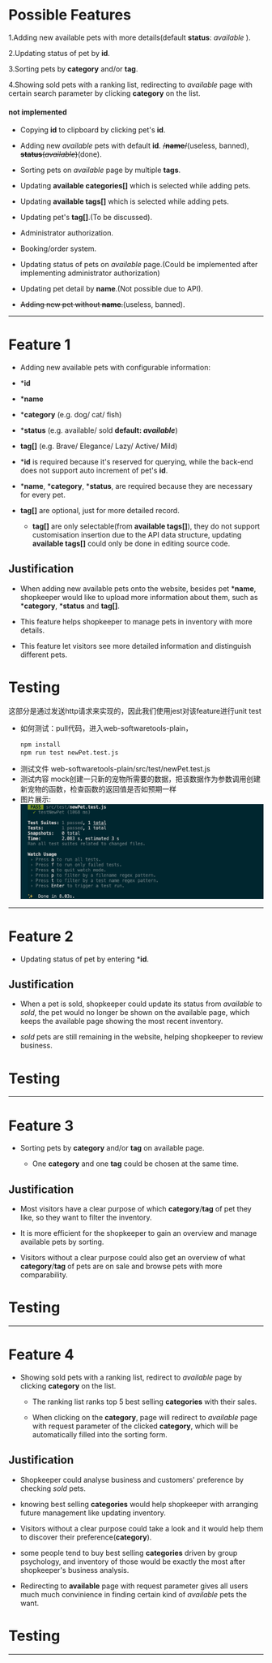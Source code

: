 # Possible Features

1.Adding new available pets with more details(default **status**: *available* ).

2.Updating status of pet by **id**.  

3.Sorting pets by **category** and/or **tag**.

4.Showing sold pets with a ranking list, redirecting to *available* page with certain search parameter by clicking **category** on the list.

#### not implemented ####

- Copying **id** to clipboard by clicking pet's **id**.

- Adding new *available* pets with default **id**.  ~~/**name**/~~(useless, banned), ~~**status**(*available*)~~(done).

- Sorting pets on *available* page by multiple **tags**.

- Updating **available categories[]** which is selected while adding pets.

- Updating **available tags[]** which is selected while adding pets.

- Updating pet's **tag[]**.(To be discussed).

- Administrator authorization. 

- Booking/order system. 

- Updating status of pets on *available* page.(Could be implemented after implementing administrator authorization)

- Updating pet detail by **name**.(Not possible due to API).

- ~~Adding new pet without **name**.~~(useless, banned).

---

# Feature 1

- Adding new available pets with configurable information:

 - ***id**
 - ***name**
 - ***category** (e.g. dog/ cat/ fish)
 - ***status** (e.g. available/ sold **default: *available***)
 - **tag[]** (e.g. Brave/ Elegance/ Lazy/ Active/ Mild)


- ***id** is required because it's reserved for querying, while the back-end does not support auto increment of pet's **id**.

- ***name**, ***category**, ***status**, are required because they are necessary for every pet.

- **tag[]** are optional, just for more detailed record.
  - **tag[]** are only selectable(from **available tags[]**), they do not support customisation insertion due to the API data structure, updating **available tags[]** could only be done in editing source code.

## Justification

- When adding new available pets onto the website, besides pet ***name**, shopkeeper would like to upload more information about them, such as ***category**, ***status** and **tag[]**.

- This feature helps shopkeeper to manage pets in inventory with more details.

- This feature let visitors see more detailed information and distinguish different pets.


# Testing
这部分是通过发送http请求来实现的，因此我们使用jest对该feature进行unit test
* 如何测试：pull代码，进入web-softwaretools-plain，
  ```
  npm install
  npm run test newPet.test.js
  ```
* 测试文件
  web-softwaretools-plain/src/test/newPet.test.js
* 测试内容
    mock创建一只新的宠物所需要的数据，把该数据作为参数调用创建新宠物的函数，检查函数的返回值是否如预期一样
* 图片展示:
![](../static/reportImg/test-1.png)
---

# Feature 2

- Updating status of pet by entering ***id**.

## Justification

- When a pet is sold, shopkeeper could update its status from *available* to *sold*, the pet would no longer be shown on the available page, which keeps the available page showing the most recent inventory.

- *sold* pets are still remaining in the website, helping shopkeeper to review business.

# Testing

---

# Feature 3

- Sorting pets by **category** and/or **tag** on available page.

  - One **category** and one **tag** could be chosen at the same time.

## Justification

- Most visitors have a clear purpose of which **category**/**tag** of pet they like, so they want to filter the inventory.

- It is more efficient for the shopkeeper to gain an overview and manage available pets by sorting.

- Visitors without a clear purpose could also get an overview of what **category**/**tag** of pets are on sale and browse pets with more comparability.

# Testing

---

# Feature 4

- Showing sold pets with a ranking list, redirect to *available* page by clicking **category** on the list.

  - The ranking list ranks top 5 best selling **categories** with their sales.
  
  - When clicking on the **category**, page will redirect to *available* page with request parameter of the clicked **category**, which will be automatically filled into the sorting form.

## Justification

- Shopkeeper could analyse business and customers' preference by checking *sold* pets.

- knowing best selling **categories** would help shopkeeper with arranging future management like updating inventory.

- Visitors without a clear purpose could take a look and it would help them to discover their preference(**category**).

- some people tend to buy best selling **categories** driven by group psychology, and inventory of those would be exactly the most after shopkeeper's business analysis.  

- Redirecting to **available** page with request parameter gives all users much much convinience in finding certain kind of *available* pets the want.

# Testing

---
